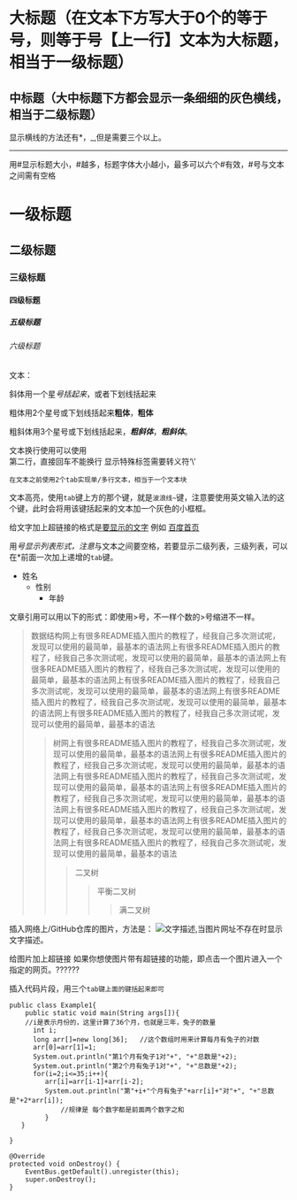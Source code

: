 大标题（在文本下方写大于0个的等于号，则等于号【上一行】文本为大标题，相当于一级标题）
======
中标题（大中标题下方都会显示一条细细的灰色横线，相当于二级标题）
-----
显示横线的方法还有*，_,但是需要三个以上。
***

用#显示标题大小，#越多，标题字体大小越小，最多可以六个#有效，#号与文本之间需有空格
# 一级标题
## 二级标题
### 三级标题
#### 四级标题
##### 五级标题
###### 六级标题

文本：

斜体用一个星*号括起来*，或者下划线括起来

粗体用2个星号或下划线括起来**粗体**，__粗体__

粗斜体用3个星号或下划线括起来，***粗斜体***，___粗斜体___。

文本换行使用可以使用<br>第二行，直接回车不能换行
显示特殊标签需要转义符‘\’

    在文本之前使用2个tab实现单/多行文本，相当于一个文本块

文本高亮，使用`tab`键上方的那个键，就是`波浪线~`键，注意要使用英文输入法的这个键，此时会将用该键括起来的文本加一个灰色的小框框。

给文字加上超链接的格式是[要显示的文字](链接地址 "鼠标悬停显示文本")
例如 [百度首页](http://www.baidu.com/ "点击鼠标访问百度首页")

用*号显示列表形式，注意*与文本之间要空格，若要显示二级列表，三级列表，可以在*前面一次加上递增的`tab`键。
* 姓名
  * 性别
    * 年龄

文章引用可以用以下的形式：即使用>号，不一样个数的>号缩进不一样。
>数据结构网上有很多README插入图片的教程了，经我自己多次测试呢，发现可以使用的最简单，最基本的语法网上有很多README插入图片的教程了，经我自己多次测试呢，发现可以使用的最简单，最基本的语法网上有很多README插入图片的教程了，经我自己多次测试呢，发现可以使用的最简单，最基本的语法网上有很多README插入图片的教程了，经我自己多次测试呢，发现可以使用的最简单，最基本的语法网上有很多README插入图片的教程了，经我自己多次测试呢，发现可以使用的最简单，最基本的语法网上有很多README插入图片的教程了，经我自己多次测试呢，发现可以使用的最简单，最基本的语法
>>树网上有很多README插入图片的教程了，经我自己多次测试呢，发现可以使用的最简单，最基本的语法网上有很多README插入图片的教程了，经我自己多次测试呢，发现可以使用的最简单，最基本的语法网上有很多README插入图片的教程了，经我自己多次测试呢，发现可以使用的最简单，最基本的语法网上有很多README插入图片的教程了，经我自己多次测试呢，发现可以使用的最简单，最基本的语法网上有很多README插入图片的教程了，经我自己多次测试呢，发现可以使用的最简单，最基本的语法网上有很多README插入图片的教程了，经我自己多次测试呢，发现可以使用的最简单，最基本的语法网上有很多README插入图片的教程了，经我自己多次测试呢，发现可以使用的最简单，最基本的语法
>>>二叉树
>>>>平衡二叉树
>>>>>满二叉树

插入网络上/GitHub仓库的图片，方法是： ![文字描述](网址url "鼠标悬停显示文本"),当图片网址不存在时显示文字描述。


给图片加上超链接
如果你想使图片带有超链接的功能，即点击一个图片进入一个指定的网页。??????

插入代码片段，用三个```tab键上面的键括起来即可```
```
public class Example1{
	public static void main(String args[]){ 
    //i是表示月份的，这里计算了36个月，也就是三年，兔子的数量
	  int i;
	  long arr[]=new long[36];   //这个数组时用来计算每月有兔子的对数
	  arr[0]=arr[1]=1;
	  System.out.println("第1个月有兔子1对"+", "+"总数是"+2);
	  System.out.println("第2个月有兔子1对"+", "+"总数是"+2);
	  for(i=2;i<=35;i++){
		 arr[i]=arr[i-1]+arr[i-2];
		 System.out.println("第"+i+"个月有兔子"+arr[i]+"对"+", "+"总数是"+2*arr[i]);
		     //规律是 每个数字都是前面两个数字之和
		 }
   }
		
}
```



```
@Override
protected void onDestroy() {
    EventBus.getDefault().unregister(this);
    super.onDestroy();
}
```









